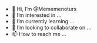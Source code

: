 - 👋 Hi, I’m @Mememenoturs
- 👀 I’m interested in ...
- 🌱 I’m currently learning ...
- 💞️ I’m looking to collaborate on ...
- 📫 How to reach me ...

<!---
Mememenoturs/Mememenoturs is a ✨ special ✨ repository because its `README.md` (this file) appears on your GitHub profile.
You can click the Preview link to take a look at your changes.
--->
